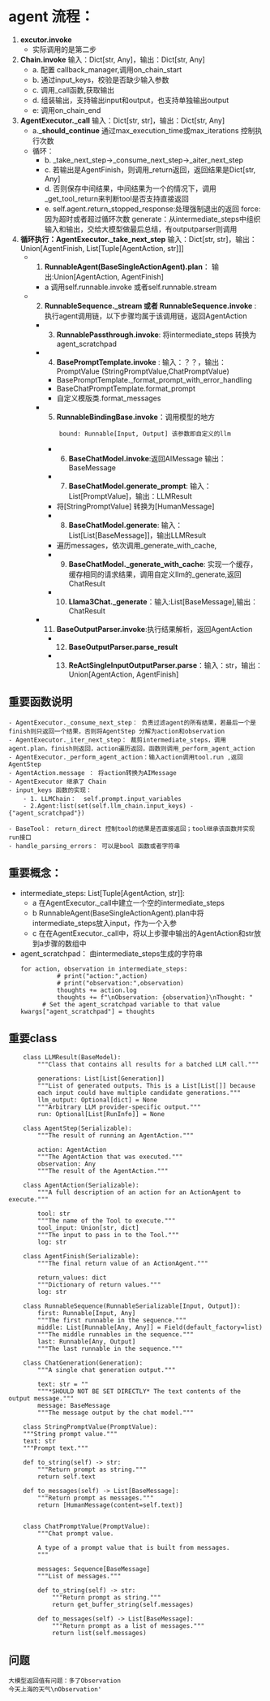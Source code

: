 
# agent 流程：

1. **excutor.invoke** 
   - 实际调用的是第二步
2. **Chain.invoke**  输入：Dict[str, Any]，输出：Dict[str, Any]
    - a. 配置 callback_manager,调用on_chain_start
    - b. 通过input_keys，校验是否缺少输入参数
    - c. 调用_call函数,获取输出
    - d. 组装输出，支持输出input和output，也支持单独输出output
    - e: 调用on_chain_end
3. **AgentExecutor._call** 输入：Dict[str, str]，输出：Dict[str, Any]
    - a._**should_continue** 通过max_execution_time或max_iterations 控制执行次数
    - 循环：
       - b. _take_next_step->_consume_next_step->_aiter_next_step
       - c. 若输出是AgentFinish，则调用_return返回，返回结果是Dict[str, Any]
       - d. 否则保存中间结果，中间结果为一个的情况下，调用_get_tool_return来判断tool是否支持直接返回
       - e. self.agent.return_stopped_response:处理强制退出的返回 force: 因为超时或者超过循环次数  generate：从intermediate_steps中组织输入和输出，交给大模型做最后总结，有outputparser则调用
4. **循环执行：AgentExecutor._take_next_step** 输入：Dict[str, str]，输出：Union[AgentFinish, List[Tuple[AgentAction, str]]]
   - 1. **RunnableAgent(BaseSingleActionAgent).plan**： 输出:Union[AgentAction, AgentFinish]
      - a 调用self.runnable.invoke 或者self.runnable.stream
   - 2. **RunnableSequence._stream 或者 RunnableSequence.invoke** : 执行agent调用链，以下步骤均属于该调用链，返回AgentAction
     - 3. **RunnablePassthrough.invoke**: 将intermediate_steps 转换为 agent_scratchpad
     - 4. **BasePromptTemplate.invoke** : 输入：？？，输出：PromptValue (StringPromptValue,ChatPromptValue)
       - BasePromptTemplate._format_prompt_with_error_handling
       -  BaseChatPromptTemplate.format_prompt
       -  自定义模版类.format_messages
     - 5. **RunnableBindingBase.invoke**：调用模型的地方
        ```class RunnableBindingBase(RunnableSerializable[Input, Output]):
            bound: Runnable[Input, Output] 该参数即自定义的llm
        ```
        - 6.  **BaseChatModel.invoke**:返回AIMessage 输出：BaseMessage
        - 7.  **BaseChatModel.generate_prompt**: 输入：List[PromptValue]，输出：LLMResult
        - 将[StringPromptValue] 转换为[HumanMessage]
        - 8.  **BaseChatModel.generate**: 输入： List[List[BaseMessage]]，输出LLMResult
        - 遍历messages，依次调用_generate_with_cache,
        - 9.  **BaseChatModel._generate_with_cache**: 实现一个缓存，缓存相同的请求结果，调用自定义llm的_generate,返回ChatResult
        - 10. **Llama3Chat._generate**：输入:List[BaseMessage],输出：ChatResult
     - 11. **BaseOutputParser.invoke**:执行结果解析，返回AgentAction
       - 12. **BaseOutputParser.parse_result**
       - 13. **ReActSingleInputOutputParser.parse**：输入：str，输出： Union[AgentAction, AgentFinish]
## 重要函数说明
    - AgentExecutor._consume_next_step： 负责过滤agent的所有结果，若最后一个是finish则只返回一个结果，否则将AgentStep 分解为action和observation
    - AgentExecutor._iter_next_step： 裁剪intermediate_steps，调用agent.plan，finish则返回，action遍历返回，函数则调用_perform_agent_action
    - AgentExecutor._perform_agent_action：输入action调用tool.run ,返回AgentStep
    - AgentAction.message ： 将action转换为AIMessage
    - AgentExecutor 继承了 Chain
    - input_keys 函数的实现：
        - 1. LLMChain：  self.prompt.input_variables
        - 2.Agent:list(set(self.llm_chain.input_keys) - {"agent_scratchpad"})

    - BaseTool： return_direct 控制tool的结果是否直接返回；tool继承该函数并实现run接口
    - handle_parsing_errors： 可以是bool 函数或者字符串

## 重要概念：
- intermediate_steps: List[Tuple[AgentAction, str]]:
  - a 在AgentExecutor._call中建立一个空的intermediate_steps
  - b RunnableAgent(BaseSingleActionAgent).plan中将intermediate_steps放入input，作为一个入参
  - c 在在AgentExecutor._call中，将以上步骤中输出的AgentAction和str放到a步骤的数组中
- agent_scratchpad： 由intermediate_steps生成的字符串
  ```
  for action, observation in intermediate_steps:
            # print("action:",action)
            # print("observation:",observation)
            thoughts += action.log
            thoughts += f"\nObservation: {observation}\nThought: "
        # Set the agent_scratchpad variable to that value
  kwargs["agent_scratchpad"] = thoughts
  ```
## 重要class
```
    class LLMResult(BaseModel):
        """Class that contains all results for a batched LLM call."""

        generations: List[List[Generation]]
        """List of generated outputs. This is a List[List[]] because
        each input could have multiple candidate generations."""
        llm_output: Optional[dict] = None
        """Arbitrary LLM provider-specific output."""
        run: Optional[List[RunInfo]] = None

    class AgentStep(Serializable):
        """The result of running an AgentAction."""

        action: AgentAction
        """The AgentAction that was executed."""
        observation: Any
        """The result of the AgentAction."""

    class AgentAction(Serializable):
        """A full description of an action for an ActionAgent to execute."""

        tool: str
        """The name of the Tool to execute."""
        tool_input: Union[str, dict]
        """The input to pass in to the Tool."""
        log: str

    class AgentFinish(Serializable):
        """The final return value of an ActionAgent."""

        return_values: dict
        """Dictionary of return values."""
        log: str

    class RunnableSequence(RunnableSerializable[Input, Output]):
        first: Runnable[Input, Any]
        """The first runnable in the sequence."""
        middle: List[Runnable[Any, Any]] = Field(default_factory=list)
        """The middle runnables in the sequence."""
        last: Runnable[Any, Output]
        """The last runnable in the sequence."""

    class ChatGeneration(Generation):
        """A single chat generation output."""

        text: str = ""
        """*SHOULD NOT BE SET DIRECTLY* The text contents of the output message."""
        message: BaseMessage
        """The message output by the chat model."""
    
    class StringPromptValue(PromptValue):
    """String prompt value."""
    text: str
    """Prompt text."""

    def to_string(self) -> str:
        """Return prompt as string."""
        return self.text

    def to_messages(self) -> List[BaseMessage]:
        """Return prompt as messages."""
        return [HumanMessage(content=self.text)]


    class ChatPromptValue(PromptValue):
        """Chat prompt value.

        A type of a prompt value that is built from messages.
        """

        messages: Sequence[BaseMessage]
        """List of messages."""

        def to_string(self) -> str:
            """Return prompt as string."""
            return get_buffer_string(self.messages)

        def to_messages(self) -> List[BaseMessage]:
            """Return prompt as a list of messages."""
            return list(self.messages)

```

## 问题
    大模型返回值有问题：多了Observation
    今天上海的天气\nObservation'

